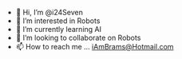 - 👋 Hi, I’m @i24Seven
- 👀 I’m interested in Robots
- 🌱 I’m currently learning AI
- 💞️ I’m looking to collaborate on Robots
- 📫 How to reach me ... iAmBrams@Hotmail.com

<!---
i24Seven/i24Seven is a ✨ special ✨ repository because its `README.md` (this file) appears on your GitHub profile.
You can click the Preview link to take a look at your changes.
--->
